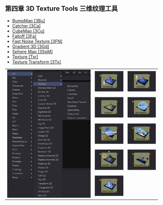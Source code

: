 ## 第四章 3D Texture Tools 三维纹理工具

- [BumpMap [3Bu]](./BumpMap%20[3Bu].md) 
- [Catcher [3Ca]](./Catcher%20[3Ca].md) 
- [CubeMap [3Cu]](./CubeMap%20[3Cu].md) 
- [Falloff [3Fa]](./Falloff%20[3Fa].md) 
- [Fast Noise Texture [3FN]](./Fast%20Noise%20Texture%20[3FN].md) 
- [Gradient 3D [3Gd]](./Gradient%203D%20[3Gd].md) 
- [Sphere Map [3SpM]](./Sphere%20Map%20[3SpM].md) 
- [Texture [Txr]](./Texture%20[Txr].md) 
- [Texture Transform [3Tx]](./Texture%20Transform%20[3Tx].md) 

<table id="img">
  <tr>
    <td rowspan="5"><img src="images/3DTexture_index.png" alt="3DTexture_index"></td>
    <td><img src="images/index_BumpMap.jpg" alt="index_BumpMap"></td>
    <td><img src="images/index_Gradient.jpg" alt="index_Gradient"></td>
  </tr>
  <tr>
    <td><img src="images/index_Catcher.jpg" alt="index_Catcher"></td>
    <td><img src="images/index_SphereMap.jpg" alt="index_SphereMap"></td>
  </tr>
  <tr>
    <td><img src="images/index_CubeMap.jpg" alt="index_CubeMap"></td>
    <td><img src="images/index_Texture.jpg" alt="index_Texture"></td>
  </tr>
  <tr>
    <td><img src="images/index_Falloff.jpg" alt="index_Falloff"></td>
    <td><img src="images/index_TextureTransform.jpg" alt="index_TextureTransform"></td>
  </tr>
  <tr>
    <td><img src="images/index_FastNoiseTexture.jpg" alt="index_FastNoiseTexture"></td>
  </tr>
</table>



